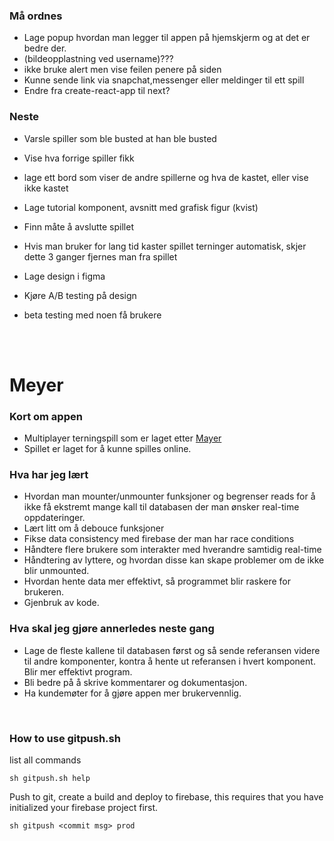 ### Må ordnes
- Lage popup hvordan man legger til appen på hjemskjerm og at det er bedre der.
- (bildeopplastning ved username)???
- ikke bruke alert men vise feilen penere på siden
- Kunne sende link via snapchat,messenger eller meldinger til ett spill
- Endre fra create-react-app til next?

### Neste
- Varsle spiller som ble busted at han ble busted

- Vise hva forrige spiller fikk
- lage ett bord som viser de andre spillerne og hva de kastet, eller vise ikke kastet

- Lage tutorial komponent, avsnitt med grafisk figur (kvist)

- Finn måte å avslutte spillet
- Hvis man bruker for lang tid kaster spillet terninger automatisk, skjer dette 3 ganger fjernes man fra spillet

- Lage design i figma
- Kjøre A/B testing på design
- beta testing med noen få brukere 
 
<br/><br/>


# Meyer

### Kort om appen
- Multiplayer terningspill som er laget etter <a href="https://da.wikipedia.org/wiki/Meyer_(terningspil)">Mayer</a>
- Spillet er laget for å kunne spilles online.

### Hva har jeg lært
- Hvordan man mounter/unmounter funksjoner og begrenser reads for å ikke få ekstremt mange kall til databasen der man ønsker real-time oppdateringer.
- Lært litt om å debouce funksjoner
- Fikse data consistency med firebase der man har race conditions
- Håndtere flere brukere som interakter med hverandre samtidig real-time
- Håndtering av lyttere, og hvordan disse kan skape problemer om de ikke blir unmounted.
- Hvordan hente data mer effektivt, så programmet blir raskere for brukeren.
- Gjenbruk av kode.

### Hva skal jeg gjøre annerledes neste gang
- Lage de fleste kallene til databasen først og så sende referansen videre til andre komponenter, kontra å hente ut referansen i hvert komponent. Blir mer effektivt program.
- Bli bedre på å skrive kommentarer og dokumentasjon.
- Ha kundemøter for å gjøre appen mer brukervennlig.

<br />

### How to use gitpush.sh
list all commands
```
sh gitpush.sh help
```
Push to git, create a build and deploy to firebase, this requires that you have initialized your firebase project first.
```
sh gitpush <commit msg> prod
```